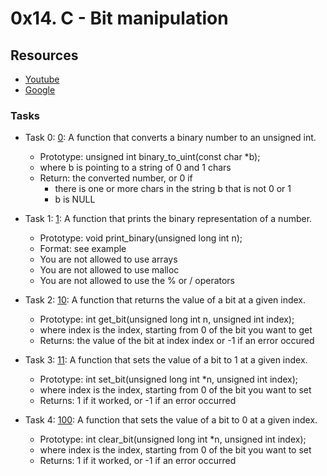 # 0x14. C - Bit manipulation
## Resources
+ [Youtube](https://www.youtube.com/results?search_query=bitwise+operators+in+c)
+ [Google](https://www.google.com/webhp?q=bit+manipulation+C)

### Tasks
+ Task 0: [0](): A function that converts a binary number to an unsigned int.

	+ Prototype: unsigned int binary_to_uint(const char \*b);
	+ where b is pointing to a string of 0 and 1 chars
	+ Return: the converted number, or 0 if
		- there is one or more chars in the string b that is not 0 or 1
		- b is NULL
+ Task 1: [1](): A function that prints the binary representation of a number.

	+ Prototype: void print_binary(unsigned long int n);
	+ Format: see example
	+ You are not allowed to use arrays
	+ You are not allowed to use malloc
	+ You are not allowed to use the % or / operators
+ Task 2: [10](): A function that returns the value of a bit at a given index.

	+ Prototype: int get_bit(unsigned long int n, unsigned int index);
	+ where index is the index, starting from 0 of the bit you want to get
	+ Returns: the value of the bit at index index or -1 if an error occured
+ Task 3: [11](): A function that sets the value of a bit to 1 at a given index.

	+ Prototype: int set_bit(unsigned long int \*n, unsigned int index);
	+ where index is the index, starting from 0 of the bit you want to set
	+ Returns: 1 if it worked, or -1 if an error occurred
+ Task 4: [100](): A function that sets the value of a bit to 0 at a given index.

	+ Prototype: int clear_bit(unsigned long int \*n, unsigned int index);
	+ where index is the index, starting from 0 of the bit you want to set
	+ Returns: 1 if it worked, or -1 if an error occurred
